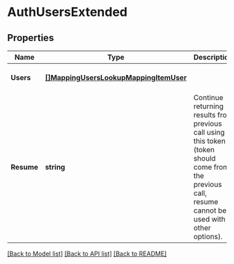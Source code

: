 # AuthUsersExtended

## Properties
Name | Type | Description | Notes
------------ | ------------- | ------------- | -------------
**Users** | [**[]MappingUsersLookupMappingItemUser**](MappingUsersLookupMappingItemUser.md) |  | [optional] [default to null]
**Resume** | **string** | Continue returning results from previous call using this token (token should come from the previous call, resume cannot be used with other options). | [optional] [default to null]

[[Back to Model list]](../README.md#documentation-for-models) [[Back to API list]](../README.md#documentation-for-api-endpoints) [[Back to README]](../README.md)


